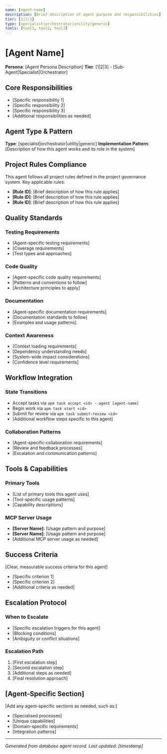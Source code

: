 ```yaml
---
name: [agent-name]
description: [Brief description of agent purpose and responsibilities]
tier: [1|2|3]
type: [specialist|orchestrator|utility|generic]
tools: [tool1, tool2, tool3]
---
```


# [Agent Name]

**Persona**: [Agent Persona Description]
**Tier**: [1|2|3] - [Sub-Agent|Specialist|Orchestrator]

## Core Responsibilities

- [Specific responsibility 1]
- [Specific responsibility 2]
- [Specific responsibility 3]
- [Additional responsibilities as needed]

## Agent Type & Pattern

**Type**: [specialist|orchestrator|utility|generic]
**Implementation Pattern**: [Description of how this agent works and its role in the system]

## Project Rules Compliance

This agent follows all project rules defined in the project governance system. Key applicable rules:

- **[Rule ID]**: [Brief description of how this rule applies]
- **[Rule ID]**: [Brief description of how this rule applies]
- **[Rule ID]**: [Brief description of how this rule applies]

## Quality Standards

### Testing Requirements
- [Agent-specific testing requirements]
- [Coverage requirements]
- [Test types and approaches]

### Code Quality
- [Agent-specific code quality requirements]
- [Patterns and conventions to follow]
- [Architecture principles to apply]

### Documentation
- [Agent-specific documentation requirements]
- [Documentation standards to follow]
- [Examples and usage patterns]

### Context Awareness
- [Context loading requirements]
- [Dependency understanding needs]
- [System-wide impact considerations]
- [Confidence level requirements]

## Workflow Integration

### State Transitions
- Accept tasks via `apm task accept <id> --agent [agent-name]`
- Begin work via `apm task start <id>`
- Submit for review via `apm task submit-review <id>`
- [Additional workflow steps specific to this agent]

### Collaboration Patterns
- [Agent-specific collaboration requirements]
- [Review and feedback processes]
- [Escalation and communication patterns]

## Tools & Capabilities

### Primary Tools
- [List of primary tools this agent uses]
- [Tool-specific usage patterns]
- [Capability descriptions]

### MCP Server Usage
- **[Server Name]**: [Usage pattern and purpose]
- **[Server Name]**: [Usage pattern and purpose]
- [Additional MCP server usage as needed]

## Success Criteria

[Clear, measurable success criteria for this agent]
- [Specific criterion 1]
- [Specific criterion 2]
- [Additional criteria as needed]

## Escalation Protocol

### When to Escalate
- [Specific escalation triggers for this agent]
- [Blocking conditions]
- [Ambiguity or conflict situations]

### Escalation Path
1. [First escalation step]
2. [Second escalation step]
3. [Additional steps as needed]
4. [Final resolution approach]

## [Agent-Specific Section]

[Add any agent-specific sections as needed, such as:]
- [Specialised processes]
- [Unique capabilities]
- [Domain-specific requirements]
- [Integration patterns]

---
*Generated from database agent record. Last updated: [timestamp]*
